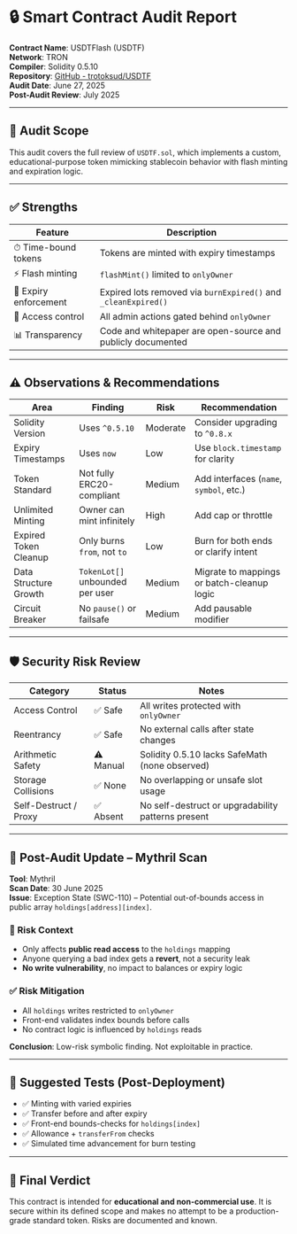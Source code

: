 # 🔒 Smart Contract Audit Report

**Contract Name**: USDTFlash (USDTF)  
**Network**: TRON  
**Compiler**: Solidity 0.5.10  
**Repository**: [GitHub - trotoksud/USDTF](https://github.com/trotoksud/USDTF)  
**Audit Date**: June 27, 2025  
**Post-Audit Review**: July 2025

---

## 🔎 Audit Scope

This audit covers the full review of `USDTF.sol`, which implements a custom, educational-purpose token mimicking stablecoin behavior with flash minting and expiration logic.

---

## ✅ Strengths

| Feature                 | Description                                                                 |
|------------------------|-----------------------------------------------------------------------------|
| ⏱ Time-bound tokens    | Tokens are minted with expiry timestamps                                    |
| ⚡ Flash minting        | `flashMint()` limited to `onlyOwner`                                        |
| 🧹 Expiry enforcement   | Expired lots removed via `burnExpired()` and `_cleanExpired()`              |
| 🔐 Access control       | All admin actions gated behind `onlyOwner`                                  |
| 📊 Transparency         | Code and whitepaper are open-source and publicly documented                 |

---

## ⚠️ Observations & Recommendations

| Area                     | Finding                                 | Risk     | Recommendation                                  |
|--------------------------|------------------------------------------|----------|--------------------------------------------------|
| Solidity Version         | Uses `^0.5.10`                           | Moderate | Consider upgrading to `^0.8.x`                   |
| Expiry Timestamps        | Uses `now`                               | Low      | Use `block.timestamp` for clarity                |
| Token Standard           | Not fully ERC20-compliant                | Medium   | Add interfaces (`name`, `symbol`, etc.)          |
| Unlimited Minting        | Owner can mint infinitely                | High     | Add cap or throttle                              |
| Expired Token Cleanup    | Only burns `from`, not `to`              | Low      | Burn for both ends or clarify intent             |
| Data Structure Growth    | `TokenLot[]` unbounded per user          | Medium   | Migrate to mappings or batch-cleanup logic       |
| Circuit Breaker          | No `pause()` or failsafe                 | Medium   | Add pausable modifier                            |

---

## 🛡️ Security Risk Review

| Category              | Status   | Notes                                                |
|-----------------------|----------|------------------------------------------------------|
| Access Control        | ✅ Safe  | All writes protected with `onlyOwner`                |
| Reentrancy            | ✅ Safe  | No external calls after state changes                |
| Arithmetic Safety     | ⚠️ Manual | Solidity 0.5.10 lacks SafeMath (none observed)       |
| Storage Collisions    | ✅ None  | No overlapping or unsafe slot usage                  |
| Self-Destruct / Proxy | ✅ Absent| No self-destruct or upgradability patterns present   |

---

## 📌 Post-Audit Update – Mythril Scan

**Tool**: Mythril  
**Scan Date**: 30 June 2025  
**Issue**: Exception State (SWC-110) – Potential out-of-bounds access in public array `holdings[address][index]`.

### 🧠 Risk Context
- Only affects **public read access** to the `holdings` mapping
- Anyone querying a bad index gets a **revert**, not a security leak
- **No write vulnerability**, no impact to balances or expiry logic

### ✅ Risk Mitigation
- All `holdings` writes restricted to `onlyOwner`
- Front-end validates index bounds before calls
- No contract logic is influenced by `holdings` reads

**Conclusion**: Low-risk symbolic finding. Not exploitable in practice.

---

## 🧪 Suggested Tests (Post-Deployment)

- ✅ Minting with varied expiries
- ✅ Transfer before and after expiry
- ✅ Front-end bounds-checks for `holdings[index]`
- ✅ Allowance + `transferFrom` checks
- ✅ Simulated time advancement for burn testing

---

## 🧾 Final Verdict

This contract is intended for **educational and non-commercial use**. It is secure within its defined scope and makes no attempt to be a production-grade standard token. Risks are documented and known.

